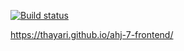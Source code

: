 [![Build status](https://ci.appveyor.com/api/projects/status/868trciujmxbkb0c?svg=true)](https://ci.appveyor.com/project/thayari/ahj-7-frontend)


https://thayari.github.io/ahj-7-frontend/